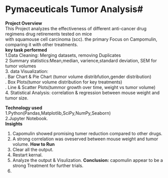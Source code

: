 # Pymaceuticals Tumor Analysis#
**Project Overview**  
This Project analyzes the effectiveness of different anti-cancer drug regimens drug retirements tested on mice  
with squamouse cell carcinoma (scc). the primary Focus on Campomulin, comparing it with other treatments.  
**key task performed**  
1.Data Cleaning: Merging datasets, removing Duplicates  
2 Summary statistics:Mean,median, varience,standard deviation, SEM for tumor volumes  
3. data Visualization:   
      . Bar Chart & Pie Chart (tumor volume distribfution,gender distribution)  
      . Box Plots(tumor volume distribution for key treatments)  
      . Line & Scatter Plots(tummor growth over time, weight vs tumor volume)  
4. Statistical Analysis: correlation & regression between mouse weight and tumor size.  

**Technology used**  
1.Python(Pandas,Matplotlib,SciPy,NumPy,Seaborn)  
2.Jupyter Notebook.  
**Insights**  
1. Capomulin showed promising tumer reduction compared to other drugs.  
2. A strong correlation was oveserved between mouse weight and tumor volume.
**How to Run**
1. Clear all the output.
2. Restart kernal.
3. Analyze the output & Visulization.
**Conclusion:**  capomulin appear to be a strong Treatment for further trials.  
5.   





